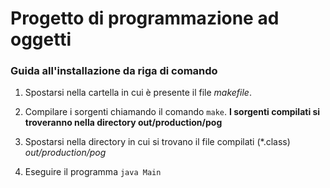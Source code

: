 # Progetto di programmazione ad oggetti
### Guida all'installazione da riga di comando

1. Spostarsi nella cartella in cui è presente il file *makefile*.
2. Compilare i sorgenti chiamando il comando ```make```. **I sorgenti compilati si troveranno nella directory out/production/pog**

3. Spostarsi nella directory in cui si trovano il file compilati (*.class) *out/production/pog*
4. Eseguire il programma ```java Main```
